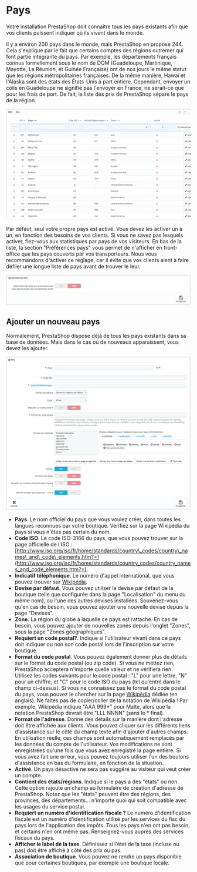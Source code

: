 # Pays

Votre installation PrestaShop doit connaître tous les pays existants afin que vos clients puissent indiquer où ils vivent dans le monde.

Il y a environ 200 pays dans le monde, mais PrestaShop en propose 244. Cela s'explique par le fait que certains comptes des régions outremer qui font partie intégrante du pays. Par exemple, les départements français connus formellement sous le nom de DOM \(Guadeloupe, Martinique, Mayotte, La Réunion, et Guinée Française\) ont de nos jours le même statut que les régions métropolitaines françaises. De la même manière, Hawaï et l'Alaska sont des états des États-Unis à part entière. Cependant, envoyer un colis en Guadeloupe ne signifie pas l'envoyer en France, ne serait-ce que pour les frais de port. De fait, la liste des prix de PrestaShop sépare le pays de la région.

![](../../../../.gitbook/assets/52298333.png)

Par défaut, seul votre propre pays est activé. Vous devez les activer un à un, en fonction des besoins de vos clients. Si vous ne savez pas lesquels activer, fiez-vous aux statistiques par pays de vos visiteurs. En bas de la liste, la section "Préférences pays" vous permet de n'afficher en front-office que les pays couverts par vos transporteurs. Nous vous recommandons d'activer ce réglage, car il évite que vos clients aient à faire défiler une longue liste de pays avant de trouver le leur.

![](../../../../.gitbook/assets/52298334.png)

## Ajouter un nouveau pays <a id="Pays-Ajouterunnouveaupays"></a>

Normalement, PrestaShop dispose déjà de tous les pays existants dans sa base de données. Mais dans le cas où de nouveaux apparaissent, vous devez les ajouter.

![](../../../../.gitbook/assets/52298335.png)

* **Pays**. Le nom officiel du pays que vous voulez créer, dans toutes les langues reconnues par votre boutique. Vérifiez sur la page Wikipédia du pays si vous n'êtes pas certain du nom.
* **Code ISO**. Le code ISO-3166 du pays, que vous pouvez trouver sur la page officielle de l'ISO : [http://www.iso.org/iso/fr/home/standards/country\_codes/country\_names\_and\_code\_elements.htm?=](http://www.iso.org/iso/fr/home/standards/country_codes/country_names_and_code_elements.htm?=).
* **Indicatif téléphonique**. Le numéro d'appel international, que vous pouvez trouver sur [Wikipédia](http://fr.wikipedia.org/wiki/Liste_des_indicatifs_t%C3%A9l%C3%A9phoniques_internationaux_par_pays).
* **Devise par défaut**. Vous pouvez utiliser la devise par défaut de la boutique \(telle que configurée dans la page "Localisation" du menu du même nom\), ou l'une des autres devises installées. Souvenez-vous qu'en cas de besoin, vous pouvez ajouter une nouvelle devise depuis la page "Devises".
* **Zone**. La région du globe à laquelle ce pays est rattaché. En cas de besoin, vous pouvez ajouter de nouvelles zones depuis l'onglet  "Zones", sous la page "Zones géographiques".
* **Requiert un code postal?**. Indique si l'utilisateur vivant dans ce pays doit indiquer ou non son code postal lors de l'inscription sur votre boutique.
* **Format du code postal**. Vous pouvez également donner plus de détails sur le format du code postal \(ou zip code\). Si vous ne mettez rien, PrestaShop acceptera n'importe quelle valeur et ne vérifiera rien. Utilisez les codes suivants pour le code postal : "L" pour une lettre, "N" pour un chiffre, et "C" pour le code ISO du pays \(tel qu'entré dans le champ ci-dessus\). Si vous ne connaissez pas le format du code postal du pays, vous pouvez le chercher sur la page [Wikipédia](http://en.wikipedia.org/wiki/List_of_postal_codes) dédiée \(en anglais\). Ne faites pas de copier/coller de la notation de Wikipédia ! Par exemple, Wikipédia indique "AAA 999\*" pour Malte, alors que la notation PrestaShop devrait être "LLL NNNN" \(sans le \* final\).
* **Format de l'adresse**. Donne des détails sur la manière dont l'adresse doit être affichée aux clients. Vous pouvez cliquer sur les différents liens d'assistance sur le côté du champ texte afin d'ajouter d'autres champs. En utilisation réelle, ces champs sont automatiquement remplacés par les données du compte de l'utilisateur. Vos modifications ne sont enregistrées qu'une fois que vous avez enregistré la page entière. Si vous avez fait une erreur, vous pouvez toujours utiliser l'un des boutons d'assistance en bas du formulaire, en fonction de la situation.
* **Activé**. Un pays désactivé ne sera pas suggéré au visiteur qui veut créer un compte.
* **Contient des états/régions**. Indique si le pays a des "états" ou non. Cette option rajoute un champ au formulaire de création d'adresse de PrestaShop. Notez que les "états" peuvent être des régions, des provinces, des départements... n'importe quoi qui soit compatible avec les usages du service postal.
* **Requiert un numéro d'identification fiscale ?** Le numéro d'identification fiscale est un numéro d'identification utilisé par les services du fisc du pays lors de l'application des impôts. Tous les pays n'en ont pas besoin, et certains n'en ont même pas. Renseignez-vous auprès des services fiscaux du pays.
* **Afficher le label de la taxe**. Définissez si l'état de la taxe \(incluse ou pas\) doit être affiché à côté des prix ou pas.
* **Association de boutique**. Vous pouvez ne rendre un pays disponible que pour certaines boutiques, par exemple une boutique locale.

